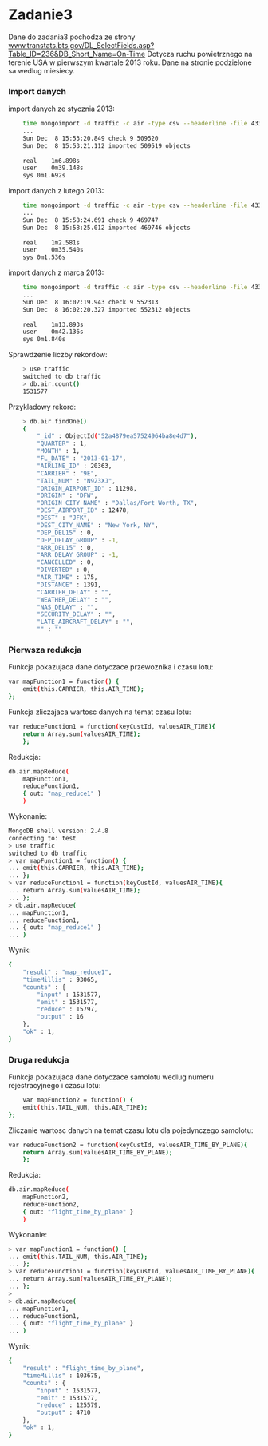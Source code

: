 <h1>Zadanie3</h2>

Dane do zadania3 pochodza ze strony www.transtats.bts.gov/DL_SelectFields.asp?Table_ID=236&DB_Short_Name=On-Time
Dotycza ruchu powietrznego na terenie USA w pierwszym kwartale 2013 roku. Dane na stronie podzielone sa wedlug miesiecy.

<h3>Import danych</h3>

import danych ze stycznia 2013:
```sh
	time mongoimport -d traffic -c air -type csv --headerline -file 433312457_T_ONTIME_2013_1.csv
	...
	Sun Dec  8 15:53:20.849 check 9 509520
	Sun Dec  8 15:53:21.112 imported 509519 objects
	
	real	1m6.898s
	user	0m39.148s
	sys	0m1.692s
```

import danych z lutego 2013:
```sh
	time mongoimport -d traffic -c air -type csv --headerline -file 433314029_T_ONTIME_2013_2.csv
	...
	Sun Dec  8 15:58:24.691 check 9 469747
	Sun Dec  8 15:58:25.012 imported 469746 objects
	
	real	1m2.581s
	user	0m35.540s
	sys	0m1.536s
```

import danych z marca 2013:
```sh
	time mongoimport -d traffic -c air -type csv --headerline -file 433314029_T_ONTIME_2013_3.csv 
	...
	Sun Dec  8 16:02:19.943 check 9 552313
	Sun Dec  8 16:02:20.327 imported 552312 objects
	
	real	1m13.893s
	user	0m42.136s
	sys	0m1.840s
```

Sprawdzenie liczby rekordow:
```sh
	> use traffic
	switched to db traffic
	> db.air.count()
	1531577
```
Przykladowy rekord:
```sh	
	> db.air.findOne()
	{
		"_id" : ObjectId("52a4879ea57524964ba8e4d7"),
		"QUARTER" : 1,
		"MONTH" : 1,
		"FL_DATE" : "2013-01-17",
		"AIRLINE_ID" : 20363,
		"CARRIER" : "9E",
		"TAIL_NUM" : "N923XJ",
		"ORIGIN_AIRPORT_ID" : 11298,
		"ORIGIN" : "DFW",
		"ORIGIN_CITY_NAME" : "Dallas/Fort Worth, TX",
		"DEST_AIRPORT_ID" : 12478,
		"DEST" : "JFK",
		"DEST_CITY_NAME" : "New York, NY",
		"DEP_DEL15" : 0,
		"DEP_DELAY_GROUP" : -1,
		"ARR_DEL15" : 0,
		"ARR_DELAY_GROUP" : -1,
		"CANCELLED" : 0,
		"DIVERTED" : 0,
		"AIR_TIME" : 175,
		"DISTANCE" : 1391,
		"CARRIER_DELAY" : "",
		"WEATHER_DELAY" : "",
		"NAS_DELAY" : "",
		"SECURITY_DELAY" : "",
		"LATE_AIRCRAFT_DELAY" : "",
		"" : ""
```	

<h3>Pierwsza redukcja</h3>

Funkcja pokazujaca dane dotyczace przewoznika i czasu lotu:
```sh
var mapFunction1 = function() {
	emit(this.CARRIER, this.AIR_TIME);
};
```

Funkcja zliczajaca wartosc danych na temat czasu lotu:
```sh
var reduceFunction1 = function(keyCustId, valuesAIR_TIME){
	return Array.sum(valuesAIR_TIME);
	};
```	
Redukcja:
```sh
db.air.mapReduce(
	mapFunction1,
	reduceFunction1,
	{ out: "map_reduce1" }
	)
```	
Wykonanie:
```sh	
MongoDB shell version: 2.4.8
connecting to: test
> use traffic
switched to db traffic
> var mapFunction1 = function() {
... emit(this.CARRIER, this.AIR_TIME);
... };
> var reduceFunction1 = function(keyCustId, valuesAIR_TIME){
... return Array.sum(valuesAIR_TIME);
... };
> db.air.mapReduce(
... mapFunction1,
... reduceFunction1,
... { out: "map_reduce1" }
... )
```

Wynik:
```sh
{
	"result" : "map_reduce1",
	"timeMillis" : 93065,
	"counts" : {
		"input" : 1531577,
		"emit" : 1531577,
		"reduce" : 15797,
		"output" : 16
	},
	"ok" : 1,
}
```
	
<h3>Druga redukcja</h3>

Funkcja pokazujaca dane dotyczace samolotu wedlug numeru rejestracyjnego i czasu lotu:	
```sh
	var mapFunction2 = function() {
	emit(this.TAIL_NUM, this.AIR_TIME);
};
```

Zliczanie wartosc danych na temat czasu lotu dla pojedynczego samolotu:
```sh
var reduceFunction2 = function(keyCustId, valuesAIR_TIME_BY_PLANE){
	return Array.sum(valuesAIR_TIME_BY_PLANE);
	};
```

Redukcja:	
```sh
db.air.mapReduce(
	mapFunction2,
	reduceFunction2,
	{ out: "flight_time_by_plane" }
	)	
```	
Wykonanie:
```sh
> var mapFunction1 = function() {
... emit(this.TAIL_NUM, this.AIR_TIME);
... };
> var reduceFunction1 = function(keyCustId, valuesAIR_TIME_BY_PLANE){
... return Array.sum(valuesAIR_TIME_BY_PLANE);
... };
> 
> db.air.mapReduce(
... mapFunction1,
... reduceFunction1,
... { out: "flight_time_by_plane" }
... )
```

Wynik:
```sh
{
	"result" : "flight_time_by_plane",
	"timeMillis" : 103675,
	"counts" : {
		"input" : 1531577,
		"emit" : 1531577,
		"reduce" : 125579,
		"output" : 4710
	},
	"ok" : 1,
}
```
	
